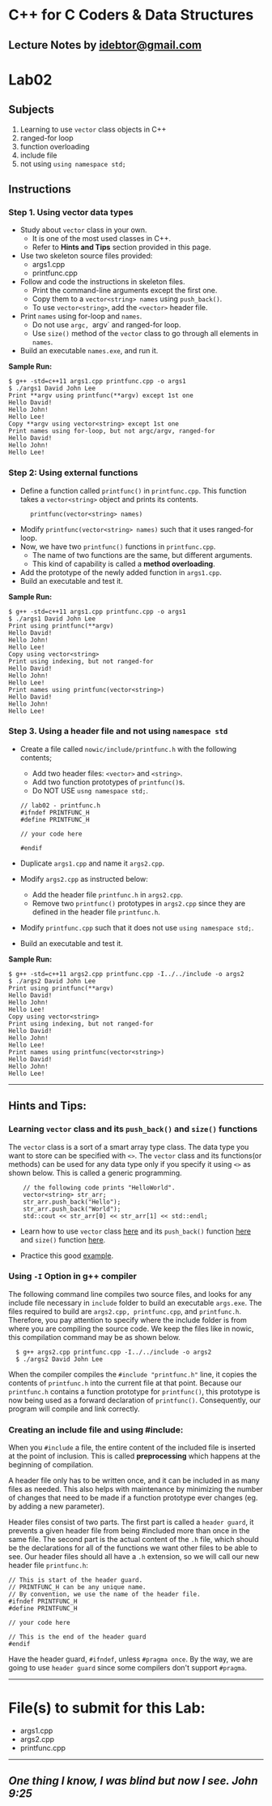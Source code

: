 # C++ for C Coders & Data Structures
Lecture Notes by idebtor@gmail.com
-------------------
# Lab02
## Subjects
  1. Learning to use `vector` class objects in C++
  2. ranged-for loop
  3. function overloading
  4. include file
  5. not using `using namespace std;`

## Instructions
### Step 1. Using vector<string> data types 
  - Study about `vector` class in your own.
    -  It is one of the most used classes in C++.
    - Refer to __Hints and Tips__ section provided in this page.
  - Use two skeleton source files provided:
    - args1.cpp 
    - printfunc.cpp
  - Follow and code the instructions in skeleton files.
    - Print the command-line arguments except the first one.
    - Copy them to a `vector<string> names` using `push_back()`.
    - To use `vector<string>`, add the `<vector>` header file.
  - Print `names` using for-loop and `names`.
    - Do not use `argc, `argv` and ranged-for loop. 
    - Use `size()` method of the `vector` class to go through all elements in `names`.
  - Build an executable `names.exe`, and run it. 

__Sample Run:__
  ```
  $ g++ -std=c++11 args1.cpp printfunc.cpp -o args1
  $ ./args1 David John Lee
  Print **argv using printfunc(**argv) except 1st one
  Hello David!
  Hello John!
  Hello Lee!
  Copy **argv using vector<string> except 1st one
  Print names using for-loop, but not argc/argv, ranged-for
  Hello David!
  Hello John!
  Hello Lee!
  ```

### Step 2: Using external functions 

  - Define a function called `printfunc()` in `printfunc.cpp`. This function takes a `vector<string>` object and prints its contents.
  ```
        printfunc(vector<string> names)
  ```      
  - Modify `printfunc(vector<string> names)` such that it uses ranged-for loop.
  - Now, we have two `printfunc()` functions in `printfunc.cpp`.
      - The name of two functions are the same, but different arguments.
      - This kind of capability is called a __method overloading__.
  - Add the prototype of the newly added function in `args1.cpp`.
  - Build an executable and test it.
  
__Sample Run:__
  ```
  $ g++ -std=c++11 args1.cpp printfunc.cpp -o args1
  $ ./args1 David John Lee
  Print using printfunc(**argv)
  Hello David!
  Hello John!
  Hello Lee!
  Copy using vector<string>
  Print using indexing, but not ranged-for
  Hello David!
  Hello John!
  Hello Lee!
  Print names using printfunc(vector<string>)
  Hello David!
  Hello John!
  Hello Lee!
  ```

### Step 3. Using a header file and not using `namespace std`

  - Create a file called `nowic/include/printfunc.h` with the following contents;
    - Add two header files: `<vector>` and `<string>`.
    - Add two function prototypes of `printfunc()`s.
    - Do NOT USE `usng namespace std;`.

    ```
    // lab02 - printfunc.h
    #ifndef PRINTFUNC_H
    #define PRINTFUNC_H

    // your code here

    #endif 
    ```
  - Duplicate `args1.cpp` and name it `args2.cpp`.
  - Modify `args2.cpp` as instructed below:
    - Add the header file `printfunc.h` in `args2.cpp`.
    - Remove two `printfunc()` prototypes in `args2.cpp` since they are defined in the header file `printfunc.h`.
  - Modify `printfunc.cpp` such that it does not use `using namespace std;`.
  - Build an executable and test it.

__Sample Run:__
  ```
  $ g++ -std=c++11 args2.cpp printfunc.cpp -I../../include -o args2
  $ ./args2 David John Lee
  Print using printfunc(**argv)
  Hello David!
  Hello John!
  Hello Lee!
  Copy using vector<string>
  Print using indexing, but not ranged-for
  Hello David!
  Hello John!
  Hello Lee!
  Print names using printfunc(vector<string>)
  Hello David!
  Hello John!
  Hello Lee!
  ```

-------------------
## Hints and Tips:

### Learning `vector` class and its `push_back()` and `size()` functions

The `vector` class is a sort of a smart array type class. The data type you want to store can be specified with `<>`. The `vector` class and its functions(or methods) can be used for any data type only if you specify it using `<>` as shown below. This is called a generic programming.

  ```
      // the following code prints "HelloWorld".
      vector<string> str_arr;
      str_arr.push_back("Hello");
      str_arr.push_back("World");
      std::cout << str_arr[0] << str_arr[1] << std::endl;
  ```
- Learn how to use `vector` class [here](http://www.cplusplus.com/reference/vector/vector/) and its `push_back()` function [here](http://www.cplusplus.com/reference/vector/vector/push_back/) and `size()` function [here](http://www.cplusplus.com/reference/vector/vector/size/).

- Practice this good [example](http://www.cplusplus.com/reference/vector/vector/push_back/).


### Using `-I` Option in g++ compiler
The following command line compiles two source files, and looks for any include file necessary in `include` folder to build an executable `args.exe`. The files required to build are `args2.cpp, printfunc.cpp`, and `printfunc.h`.  Therefore, you pay attention to specify where the include folder is from where you are compiling the source code.  We keep the files like in nowic, this compilation command may be as shown below.

```
  $ g++ args2.cpp printfunc.cpp -I../../include -o args2
  $ ./args2 David John Lee
```

When the compiler compiles the `#include "printfunc.h"` line, it copies the contents of `printfunc.h` into the current file at that point. Because our `printfunc.h` contains a function prototype for `printfunc()`, this prototype is now being used as a forward declaration of `printfunc()`. Consequently, our program will compile and link correctly.

### Creating an include file and using #include:
When you `#include` a file, the entire content of the included file is inserted at the point of inclusion. This is called __preprocessing__ which happens at the beginning of compilation.

A header file only has to be written once, and it can be included in as many files as needed. This also helps with maintenance by minimizing the number of changes that need to be made if a function prototype ever changes (eg. by adding a new parameter).

Header files consist of two parts. The first part is called a `header guard`, it prevents a given header file from being #included more than once in the same file. The second part is the actual content of the `.h` file, which should be the declarations for all of the functions we want other files to be able to see. Our header files should all have a `.h` extension, so we will call our new header file `printfunc.h`:

```
// This is start of the header guard.  
// PRINTFUNC_H can be any unique name.  
// By convention, we use the name of the header file.
#ifndef PRINTFUNC_H
#define PRINTFUNC_H

// your code here

// This is the end of the header guard
#endif
```
Have the header guard, `#ifndef`, unless `#pragma once`. By the way, we are going to use `header guard` since some compilers don't support `#pragma`.

----------------------------
# File(s) to submit for this Lab:
  - args1.cpp
  - args2.cpp
  - printfunc.cpp

----------------------------
_One thing I know, I was blind but now I see. John 9:25_
----------------------------
